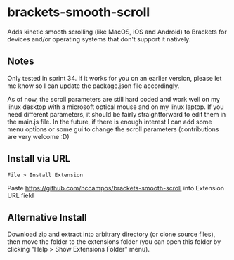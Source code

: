 brackets-smooth-scroll
============================

Adds kinetic smooth scrolling (like MacOS, iOS and Android) to Brackets for devices and/or operating systems that don't support it natively.

## Notes

Only tested in sprint 34. If it works for you on an earlier version, please let me know so I can update the package.json file accordingly.

As of now, the scroll parameters are still hard coded and work well on my linux desktop with a microsoft optical mouse and on my linux laptop. If you need different parameters, it should be fairly straightforward to edit them in the main.js file. In the future, if there is enough interest I can add some menu options or some gui to change the scroll parameters (contributions are very welcome :D)

## Install via URL

`File > Install Extension`

Paste https://github.com/hccampos/brackets-smooth-scroll into Extension URL field


## Alternative Install

Download zip and extract into arbitrary directory (or clone source files), then move the folder to the extensions folder (you can open this folder by clicking "Help > Show Extensions Folder" menu).
